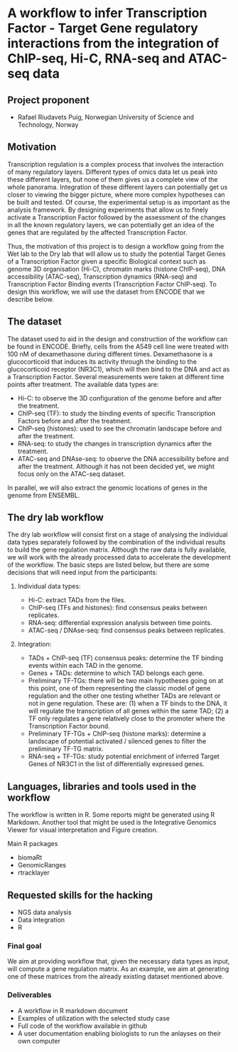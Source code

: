 # A workflow to infer Transcription Factor - Target Gene regulatory interactions from the integration of ChIP-seq, Hi-C, RNA-seq and ATAC-seq data


## Project proponent

- Rafael Riudavets Puig, Norwegian University of Science and Technology, Norway

## Motivation

Transcription regulation is a complex process that involves the interaction of many regulatory layers. Different types of omics data let us peak into these different layers, but none of them gives us a complete view of the whole panorama. Integration of these different layers can potentially get us closer to viewing the bigger picture, where more complex hypotheses can be built and tested. Of course, the experimental setup is as important as the analysis framework. By designing experiments that allow us to finely activate a Transcription Factor followed by the assessment of the changes in all the known regulatory layers, we can potentially get an idea of the genes that are regulated by the affected Transcription Factor. 

Thus, the motivation of this project is to design a workflow going from the Wet lab to the Dry lab that will allow us to study the potential Target Genes of a Transcription Factor given a specific Biological context such as genome 3D organisation (Hi-C), chromatin marks (histone ChIP-seq), DNA accessibility (ATAC-seq), Transcription dynamics (RNA-seq) and Transcription Factor Binding events (Transcription Factor ChIP-seq). To design this workflow, we will use the dataset from ENCODE that we describe below.

## The dataset

The dataset used to aid in the design and construction of the workflow can be found in ENCODE. Briefly, cells from the A549 cell line were treated with 100 nM of dexamethasone during different times. Dexamethasone is a glucocorticoid that induces its activity through the binding to the glucocorticoid receptor (NR3C1), which will then bind to the DNA and act as a Transcription Factor. Several measurements were taken at different time points after treatment. The available data types are:

   - Hi-C: to observe the 3D configuration of the genome before and after the treatment.
   - ChIP-seq (TF): to study the binding events of specific Transcription Factors before and after the treatment.
   - ChIP-seq (histones): used to see the chromatin landscape before and after the treatment.
   - RNA-seq: to study the changes in transcription dynamics after the treatment. 
   - ATAC-seq and DNAse-seq: to observe the DNA accessibility before and after the treatment. Although it has not been decided yet, we might focus only on the ATAC-seq dataset.

In parallel, we will also extract the genomic locations of genes in the genome from ENSEMBL.

## The dry lab workflow

The dry lab workflow will consist first on a stage of analysing the individual data types separately followed by the combination of the individual results to build the gene regulation matrix. Although the raw data is fully available, we will work with the already processed data to accelerate the development of the workflow. The basic steps are listed below, but there are some decisions that will need input from the participants:

1) Individual data types:
   - Hi-C: extract TADs from the files. 
   - ChIP-seq (TFs and histones): find consensus peaks between replicates.
   - RNA-seq: differential expression analysis between time points.
   - ATAC-seq / DNAse-seq: find consensus peaks between replicates.
   
2) Integration: 
   - TADs + ChIP-seq (TF) consensus peaks: determine the TF binding events within each TAD in the genome. 
   - Genes + TADs: determine to which TAD belongs each gene. 
   - Preliminary TF-TGs: there will be two main hypotheses going on at this point, one of them representing the classic model of gene regulation and the other one testing whether TADs are relevant or not in gene regulation. These are: (1) when a TF binds to the DNA, it will regulate the transcription of all genes within the same TAD; (2) a TF only regulates a gene relatively close to the promoter where the Transcription Factor bound.
   - Preliminary TF-TGs + ChIP-seq (histone marks): determine a landscape of potential activated / silenced genes to filter the preliminary TF-TG matrix. 
   - RNA-seq + TF-TGs: study potential enrichment of inferred Target Genes of NR3C1 in the list of differentially expressed genes. 

## Languages, libraries and tools used in the workflow

The workflow is written in R. Some reports might be generated using R Markdown. Another tool that might be used is the Integrative Genomics Viewer for visual interpretation and Figure creation. 

Main R packages
    
   - biomaRt
   - GenomicRanges
   - rtracklayer
    
## Requested skills for the hacking

- NGS data analysis
- Data integration
- R

### Final goal

We aim at providing workflow that, given the necessary data types as input, will compute a gene regulation matrix. As an example, we aim at generating one of these matrices from the already existing dataset mentioned above. 

### Deliverables

- A workflow in R markdown document
- Examples of utilization with the selected study case
- Full code of the workflow available in github
- A user documentation enabling biologists to run the anlayses on  their own computer
